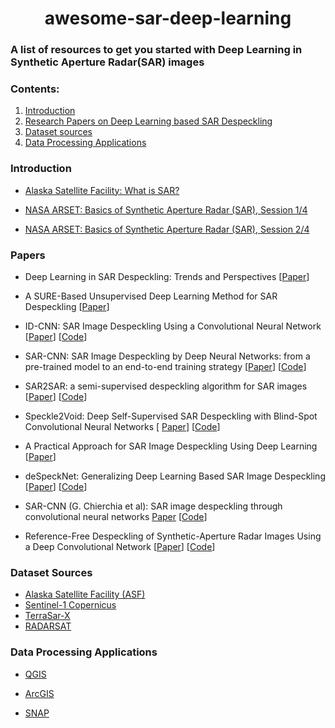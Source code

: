 <h1 align='center'>awesome-sar-deep-learning</h1>

### A list of resources to get you started with Deep Learning in Synthetic Aperture Radar(SAR) images 

### Contents: 
1. [Introduction](#Introduction) 
2. [Research Papers on Deep Learning based SAR Despeckling](#Papers)  
3. [Dataset sources](#Dataset-sources)
4. [Data Processing Applications](#data-processing-applications)

### Introduction

- [Alaska Satellite Facility: What is SAR?
](https://asf.alaska.edu/information/sar-information/what-is-sar/)

- [NASA ARSET: Basics of Synthetic Aperture Radar (SAR), Session 1/4](https://www.youtube.com/watch?v=Xemo2ZpduHA)

- [NASA ARSET: Basics of Synthetic Aperture Radar (SAR), Session 2/4](https://www.youtube.com/watch?v=OwrLh7pjHRQ)

### Papers

- Deep Learning in SAR Despeckling: Trends and Perspectives [[Paper](https://arxiv.org/abs/2012.05508)]

- A SURE-Based Unsupervised Deep Learning Method for SAR Despeckling [[Paper](https://scholar.google.com/citations?view_op=view_citation&hl=en&user=unpf89MAAAAJ&alert_preview_top_rm=2&citation_for_view=unpf89MAAAAJ:u-x6o8ySG0sC)]

- ID-CNN: SAR Image Despeckling Using a Convolutional
Neural Network [[Paper](https://arxiv.org/pdf/1706.00552.pdf)] [[Code](https://github.com/XwK-P/ID-CNN)]

- SAR-CNN: SAR Image Despeckling by Deep Neural Networks: from a pre-trained model to an end-to-end training strategy [[Paper](https://arxiv.org/abs/2006.15559)] [[Code](https://github.com/emanueledalsasso/SAR-CNN)]


- SAR2SAR: a semi-supervised despeckling algorithm for SAR images [[Paper](https://arxiv.org/abs/2006.15037)]  [[Code](https://github.com/emanueledalsasso/SAR2SAR)]

- Speckle2Void: Deep Self-Supervised SAR Despeckling with Blind-Spot Convolutional Neural Networks [  [Paper](https://arxiv.org/abs/2007.02075)] [[Code](https://github.com/diegovalsesia/speckle2void)]

- A Practical Approach for SAR Image Despeckling Using Deep Learning [[Paper](https://ieeexplore.ieee.org/document/8897918)]

- deSpeckNet: Generalizing Deep Learning Based SAR Image Despeckling [[Paper](https://arxiv.org/abs/2012.03066)]  [[Code](https://github.com/adugnag/deSpeckNet)]

- SAR-CNN (G. Chierchia et al): SAR image despeckling through convolutional neural networks [Paper](https://arxiv.org/abs/1704.00275) [[Code](https://github.com/grip-unina/SAR-CNN)]

- Reference-Free Despeckling of Synthetic-Aperture Radar Images Using a Deep Convolutional Network [[Paper](https://ieeexplore.ieee.org/abstract/document/9323293)] [[Code](https://github.com/GeomaticsAndRS/sar)]



### Dataset Sources
- [Alaska Satellite Facility (ASF)](https://search.asf.alaska.edu/#/?zoom=3.0933333333333333&center=-93.496638,40.811700)
- [Sentinel-1 Copernicus](https://scihub.copernicus.eu/dhus/#/home)
-  [TerraSar-X](https://tpm-ds.eo.esa.int/smcat/TerraSAR-X/)
- [RADARSAT](https://www.eodms-sgdot.nrcan-rncan.gc.ca/index-fr.html)

### Data Processing Applications
- [QGIS](https://qgis.org/en/site/forusers/download.html) 

- [ArcGIS](https://www.esri.com/en-us/arcgis/products/arcgis-online/overview)

- [SNAP](https://step.esa.int/main/download/snap-download/)

